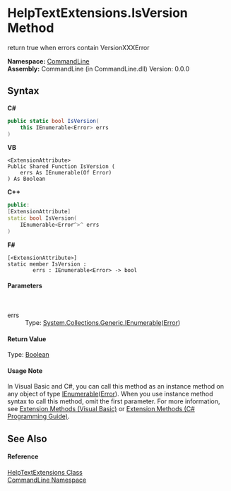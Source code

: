 # HelpTextExtensions.IsVersion Method 
 

return true when errors contain VersionXXXError

**Namespace:**&nbsp;<a href="N_CommandLine">CommandLine</a><br />**Assembly:**&nbsp;CommandLine (in CommandLine.dll) Version: 0.0.0

## Syntax

**C#**<br />
``` C#
public static bool IsVersion(
	this IEnumerable<Error> errs
)
```

**VB**<br />
``` VB
<ExtensionAttribute>
Public Shared Function IsVersion ( 
	errs As IEnumerable(Of Error)
) As Boolean
```

**C++**<br />
``` C++
public:
[ExtensionAttribute]
static bool IsVersion(
	IEnumerable<Error^>^ errs
)
```

**F#**<br />
``` F#
[<ExtensionAttribute>]
static member IsVersion : 
        errs : IEnumerable<Error> -> bool 

```


#### Parameters
&nbsp;<dl><dt>errs</dt><dd>Type: <a href="https://docs.microsoft.com/dotnet/api/system.collections.generic.ienumerable-1" target="_blank">System.Collections.Generic.IEnumerable</a>(<a href="T_CommandLine_Error">Error</a>)<br /></dd></dl>

#### Return Value
Type: <a href="https://docs.microsoft.com/dotnet/api/system.boolean" target="_blank">Boolean</a>

#### Usage Note
In Visual Basic and C#, you can call this method as an instance method on any object of type <a href="https://docs.microsoft.com/dotnet/api/system.collections.generic.ienumerable-1" target="_blank">IEnumerable</a>(<a href="T_CommandLine_Error">Error</a>). When you use instance method syntax to call this method, omit the first parameter. For more information, see <a href="https://docs.microsoft.com/dotnet/visual-basic/programming-guide/language-features/procedures/extension-methods">Extension Methods (Visual Basic)</a> or <a href="https://docs.microsoft.com/dotnet/csharp/programming-guide/classes-and-structs/extension-methods">Extension Methods (C# Programming Guide)</a>.

## See Also


#### Reference
<a href="T_CommandLine_HelpTextExtensions">HelpTextExtensions Class</a><br /><a href="N_CommandLine">CommandLine Namespace</a><br />